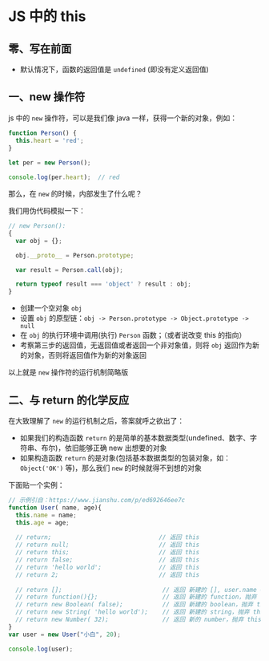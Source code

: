 # JS 中的 this

## 零、写在前面
* 默认情况下，函数的返回值是 ```undefined``` (即没有定义返回值)

## 一、new 操作符
js 中的 ```new``` 操作符，可以是我们像 java 一样，获得一个新的对象，例如：
```js
function Person() {
  this.heart = 'red';
}
 
let per = new Person();

console.log(per.heart);  // red
```
那么，在 ```new``` 的时候，内部发生了什么呢？

我们用伪代码模拟一下：
```js
// new Person():
{
  var obj = {};

  obj.__proto__ = Person.prototype;

  var result = Person.call(obj);

  return typeof result === 'object' ? result : obj;
}
```
* 创建一个空对象 ```obj```
* 设置 ```obj``` 的原型链：```obj -> Person.prototype -> Object.prototype -> null```
* 在 ```obj``` 的执行环境中调用(执行) ```Person``` 函数；（或者说改变 this 的指向）
* 考察第三步的返回值，无返回值或者返回一个非对象值，则将 ```obj``` 返回作为新的对象，否则将返回值作为新的对象返回

以上就是 ```new``` 操作符的运行机制简略版

## 二、与 return 的化学反应
在大致理解了 ```new``` 的运行机制之后，答案就呼之欲出了：
* 如果我们的构造函数 ```return``` 的是简单的基本数据类型(undefined、数字、字符串、布尔)，依旧能够正确 new 出想要的对象
* 如果构造函数 ```return``` 的是对象(包括基本数据类型的包装对象，如：```Object('OK')``` 等)，那么我们 ```new``` 的时候就得不到想的对象

下面贴一个实例：
```js
// 示例引自：https://www.jianshu.com/p/ed692646ee7c
function User( name, age){
  this.name = name;
  this.age = age;
 
  // return;                              // 返回 this
  // return null;                         // 返回 this
  // return this;                         // 返回 this
  // return false;                        // 返回 this
  // return 'hello world';                // 返回 this
  // return 2;                            // 返回 this
  
  // return [];                            // 返回 新建的 [], user.name = undefined
  // return function(){};                  // 返回 新建的 function，抛弃 this, user.name = undefined
  // return new Boolean( false);           // 返回 新建的 boolean，抛弃 this, user.name = undefined
  // return new String( 'hello world');    // 返回 新建的 string，抛弃 this, user.name = undefined
  // return new Number( 32);               // 返回 新的 number，抛弃 this, user.name = undefined
}
var user = new User("小白", 20);

console.log(user);
```
